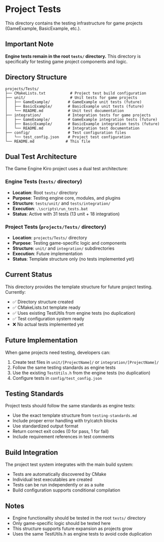 # Project Tests

This directory contains the testing infrastructure for game projects (GameExample, BasicExample, etc.).

## Important Note

**Engine tests remain in the root `tests/` directory.** This directory is specifically for testing game project components and logic.

## Directory Structure

```
projects/Tests/
├── CMakeLists.txt           # Project test build configuration
├── unit/                    # Unit tests for game projects
│   ├── GameExample/        # GameExample unit tests (future)
│   ├── BasicExample/       # BasicExample unit tests (future)
│   └── README.md           # Unit test documentation
├── integration/            # Integration tests for game projects
│   ├── GameExample/        # GameExample integration tests (future)
│   ├── BasicExample/       # BasicExample integration tests (future)
│   └── README.md           # Integration test documentation
├── config/                 # Test configuration files
│   └── test_config.json    # Project test configuration
└── README.md              # This file
```

## Dual Test Architecture

The Game Engine Kiro project uses a dual test architecture:

### Engine Tests (`tests/` directory)

- **Location**: Root `tests/` directory
- **Purpose**: Testing engine core, modules, and plugins
- **Structure**: `tests/unit/` and `tests/integration/`
- **Execution**: `.\scripts\run_tests.bat`
- **Status**: Active with 31 tests (13 unit + 18 integration)

### Project Tests (`projects/Tests/` directory)

- **Location**: `projects/Tests/` directory
- **Purpose**: Testing game-specific logic and components
- **Structure**: `unit/` and `integration/` subdirectories
- **Execution**: Future implementation
- **Status**: Template structure only (no tests implemented yet)

## Current Status

This directory provides the template structure for future project testing. Currently:

- ✅ Directory structure created
- ✅ CMakeLists.txt template ready
- ✅ Uses existing TestUtils from engine tests (no duplication)
- ✅ Test configuration system ready
- ❌ No actual tests implemented yet

## Future Implementation

When game projects need testing, developers can:

1. Create test files in `unit/[ProjectName]/` or `integration/[ProjectName]/`
2. Follow the same testing standards as engine tests
3. Use the existing `TestUtils.h` from the engine tests (no duplication)
4. Configure tests in `config/test_config.json`

## Testing Standards

Project tests should follow the same standards as engine tests:

- Use the exact template structure from `testing-standards.md`
- Include proper error handling with try/catch blocks
- Use standardized output format
- Return correct exit codes (0 for pass, 1 for fail)
- Include requirement references in test comments

## Build Integration

The project test system integrates with the main build system:

- Tests are automatically discovered by CMake
- Individual test executables are created
- Tests can be run independently or as a suite
- Build configuration supports conditional compilation

## Notes

- Engine functionality should be tested in the root `tests/` directory
- Only game-specific logic should be tested here
- This structure supports future expansion as projects grow
- Uses the same TestUtils.h as engine tests to avoid code duplication
